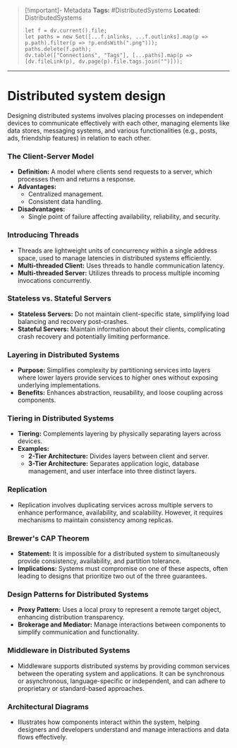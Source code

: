 > [!important]- Metadata
> **Tags:** #DistributedSystems 
> **Located:** DistributedSystems
> ```dataviewjs
> let f = dv.current().file;
> let paths = new Set([...f.inlinks, ...f.outlinks].map(p => p.path).filter(p => !p.endsWith(".png")));
> paths.delete(f.path);
> dv.table(["Connections", "Tags"], [...paths].map(p => [dv.fileLink(p), dv.page(p).file.tags.join("")]));
> ```

___
# Distributed system design
Designing distributed systems involves placing processes on independent devices to communicate effectively with each other, managing elements like data stores, messaging systems, and various functionalities (e.g., posts, ads, friendship features) in relation to each other.

### The Client-Server Model

- **Definition:** A model where clients send requests to a server, which processes them and returns a response.
- **Advantages:**
    - Centralized management.
    - Consistent data handling.
- **Disadvantages:**
    - Single point of failure affecting availability, reliability, and security.

### Introducing Threads

- Threads are lightweight units of concurrency within a single address space, used to manage latencies in distributed systems efficiently.
- **Multi-threaded Client:** Uses threads to handle communication latency.
- **Multi-threaded Server:** Utilizes threads to process multiple incoming invocations concurrently.

### Stateless vs. Stateful Servers

- **Stateless Servers:** Do not maintain client-specific state, simplifying load balancing and recovery post-crashes.
- **Stateful Servers:** Maintain information about their clients, complicating crash recovery and potentially limiting performance.

### Layering in Distributed Systems

- **Purpose:** Simplifies complexity by partitioning services into layers where lower layers provide services to higher ones without exposing underlying implementations.
- **Benefits:** Enhances abstraction, reusability, and loose coupling across components.

### Tiering in Distributed Systems

- **Tiering:** Complements layering by physically separating layers across devices.
- **Examples:**
    - **2-Tier Architecture:** Divides layers between client and server.
    - **3-Tier Architecture:** Separates application logic, database management, and user interface into three distinct layers.

### Replication

- Replication involves duplicating services across multiple servers to enhance performance, availability, and scalability. However, it requires mechanisms to maintain consistency among replicas.

### Brewer's CAP Theorem

- **Statement:** It is impossible for a distributed system to simultaneously provide consistency, availability, and partition tolerance.
- **Implications:** Systems must compromise on one of these aspects, often leading to designs that prioritize two out of the three guarantees.

### Design Patterns for Distributed Systems

- **Proxy Pattern:** Uses a local proxy to represent a remote target object, enhancing distribution transparency.
- **Brokerage and Mediator:** Manage interactions between components to simplify communication and functionality.

### Middleware in Distributed Systems

- Middleware supports distributed systems by providing common services between the operating system and applications. It can be synchronous or asynchronous, language-specific or independent, and can adhere to proprietary or standard-based approaches.

### Architectural Diagrams

- Illustrates how components interact within the system, helping designers and developers understand and manage interactions and data flows effectively.